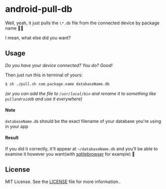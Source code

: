 # android-pull-db

Well, yeah, it just pulls the `\*.db` file from the connected device by package name 🤷‍♀️

I mean, what else did you want?

## Usage

_Do you have your device connected? You do? Good!_

Then just run this in terminal of yours:

```sh
$ sh ./pull.sh com.package.name databaseName.db
```

_(or you can add the file to `/usr/local/bin` and rename it to something like `pullandroiddb` and use it everywhere)_

#### Note

`databaseName.db` should be the exact filename of your database you're using in your app

#### Result

If you did it correctly, it'll appear at `~/databaseName.db` and you'll be able to examine it however you want(with [sqlitebrowser](https://sqlitebrowser.org/) for example) :tada:

## License

MIT License. See the [LICENSE](LICENSE) file for more information..

